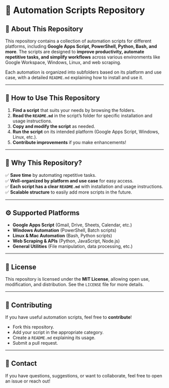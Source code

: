 # 🚀 Automation Scripts Repository

## 📌 About This Repository
This repository contains a collection of automation scripts for different platforms, including **Google Apps Script, PowerShell, Python, Bash, and more**. The scripts are designed to **improve productivity, automate repetitive tasks, and simplify workflows** across various environments like Google Workspace, Windows, Linux, and web scraping.

Each automation is organized into subfolders based on its platform and use case, with a detailed `README.md` explaining how to install and use it.


---

## 🔧 How to Use This Repository
1. **Find a script** that suits your needs by browsing the folders.
2. **Read the `README.md`** in the script’s folder for specific installation and usage instructions.
3. **Copy and modify the script** as needed.
4. **Run the script** on its intended platform (Google Apps Script, Windows, Linux, etc.).
5. **Contribute improvements** if you make enhancements!

---

## 🎯 Why This Repository?
✅ **Save time** by automating repetitive tasks.  
✅ **Well-organized by platform and use case** for easy access.  
✅ **Each script has a clear `README.md`** with installation and usage instructions.  
✅ **Scalable structure** to easily add more scripts in the future.  

---

## ⚙️ Supported Platforms
- **Google Apps Script** (Gmail, Drive, Sheets, Calendar, etc.)
- **Windows Automation** (PowerShell, Batch scripts)
- **Linux & Mac Automation** (Bash, Python scripts)
- **Web Scraping & APIs** (Python, JavaScript, Node.js)
- **General Utilities** (File manipulation, data processing, etc.)

---

## 📜 License
This repository is licensed under the **MIT License**, allowing open use, modification, and distribution. See the `LICENSE` file for more details.

---

## 🤝 Contributing
If you have useful automation scripts, feel free to **contribute**!  
- Fork this repository.
- Add your script in the appropriate category.
- Create a `README.md` explaining its usage.
- Submit a pull request.

---

## 📩 Contact
If you have questions, suggestions, or want to collaborate, feel free to open an issue or reach out!

